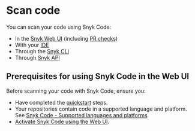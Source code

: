 # Scan code

You can scan your code using Snyk Code:

* In the [Snyk Web UI](../../../getting-started/exploring-the-snyk-web-ui.md) (including [PR checks](../../../scan-application-code/run-pr-checks/))
* With your [IDE](../../../integrations/ide-tools/)
* Through the [Snyk CLI](../../../snyk-cli/)
* Through [Snyk API](../../../snyk-api/)

## Prerequisites for using Snyk Code in the Web UI

Before scanning your code with Snyk Code, ensure you:

* Have completed the [quickstart](../../../getting-started/quickstart/) steps.
* Your repositories contain code in a supported language and platform. See [Snyk Code - Supported languages and platforms](broken-reference).
* [Activate Snyk Code using the Web UI](activate-snyk-code-using-the-web-ui.md).

